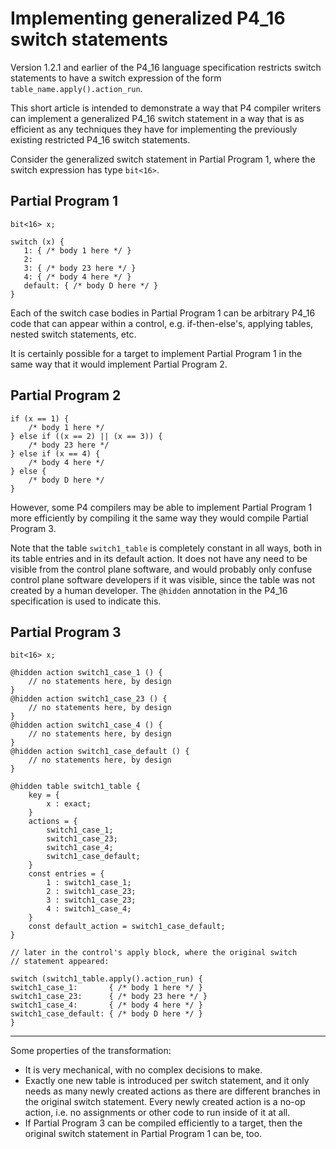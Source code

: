# Implementing generalized P4_16 switch statements

Version 1.2.1 and earlier of the P4_16 language specification
restricts switch statements to have a switch expression of the form
`table_name.apply().action_run`.

This short article is intended to demonstrate a way that P4 compiler
writers can implement a generalized P4_16 switch statement in a way
that is as efficient as any techniques they have for implementing the
previously existing restricted P4_16 switch statements.

Consider the generalized switch statement in Partial Program 1, where
the switch expression has type `bit<16>`.

Partial Program 1
----------------------------------------------------------------------
```
bit<16> x;

switch (x) {
   1: { /* body 1 here */ }
   2:
   3: { /* body 23 here */ }
   4: { /* body 4 here */ }
   default: { /* body D here */ }
}
```

Each of the switch case bodies in Partial Program 1 can be arbitrary
P4_16 code that can appear within a control, e.g. if-then-else's,
applying tables, nested switch statements, etc.

It is certainly possible for a target to implement Partial Program 1
in the same way that it would implement Partial Program 2.

Partial Program 2
----------------------------------------------------------------------
```
if (x == 1) {
    /* body 1 here */
} else if ((x == 2) || (x == 3)) {
    /* body 23 here */
} else if (x == 4) {
    /* body 4 here */
} else {
    /* body D here */
}
```

However, some P4 compilers may be able to implement Partial Program 1
more efficiently by compiling it the same way they would compile
Partial Program 3.

Note that the table `switch1_table` is completely constant in all
ways, both in its table entries and in its default action.  It does
not have any need to be visible from the control plane software, and
would probably only confuse control plane software developers if it
was visible, since the table was not created by a human developer.
The `@hidden` annotation in the P4_16 specification is used to
indicate this.

Partial Program 3
----------------------------------------------------------------------
```
bit<16> x;

@hidden action switch1_case_1 () {
    // no statements here, by design
}
@hidden action switch1_case_23 () {
    // no statements here, by design
}
@hidden action switch1_case_4 () {
    // no statements here, by design
}
@hidden action switch1_case_default () {
    // no statements here, by design
}

@hidden table switch1_table {
    key = {
        x : exact;
    }
    actions = {
        switch1_case_1;
        switch1_case_23;
        switch1_case_4;
        switch1_case_default;
    }
    const entries = {
        1 : switch1_case_1;
        2 : switch1_case_23;
        3 : switch1_case_23;
        4 : switch1_case_4;
    }
    const default_action = switch1_case_default;
}

// later in the control's apply block, where the original switch
// statement appeared:

switch (switch1_table.apply().action_run) {
switch1_case_1:       { /* body 1 here */ }
switch1_case_23:      { /* body 23 here */ }
switch1_case_4:       { /* body 4 here */ }
switch1_case_default: { /* body D here */ }
}
```
----------------------------------------------------------------------

Some properties of the transformation:

+ It is very mechanical, with no complex decisions to make.
+ Exactly one new table is introduced per switch statement, and it
  only needs as many newly created actions as there are different
  branches in the original switch statement.  Every newly created
  action is a no-op action, i.e. no assignments or other code to run
  inside of it at all.
+ If Partial Program 3 can be compiled efficiently to a target, then
  the original switch statement in Partial Program 1 can be, too.
